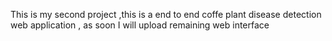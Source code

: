 This is my second project ,this is a end to end coffe plant disease detection web application ,
as soon I will upload remaining web interface 

